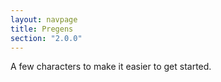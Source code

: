 ```yaml
---
layout: navpage
title: Pregens
section: "2.0.0"
---
```


A few characters to make it easier to get started.